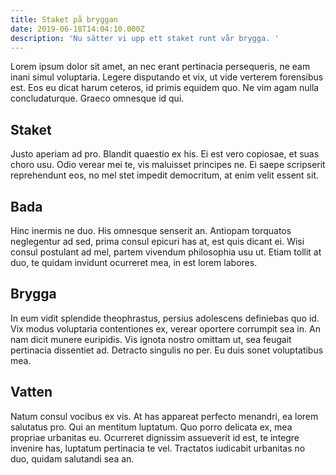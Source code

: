 ```yaml
---
title: Staket på bryggan
date: 2019-06-18T14:04:10.000Z
description: 'Nu sätter vi upp ett staket runt vår brygga. '
---
```

Lorem ipsum dolor sit amet, an nec erant pertinacia persequeris, ne eam inani simul voluptaria. Legere disputando et vix, ut vide verterem forensibus est. Eos eu dicat harum ceteros, id primis equidem quo. Ne vim agam nulla concludaturque. Graeco omnesque id qui.

## Staket

Justo aperiam ad pro. Blandit quaestio ex his. Ei est vero copiosae, et suas choro usu. Odio verear mei te, vis maluisset principes ne. Ei saepe scripserit reprehendunt eos, no mel stet impedit democritum, at enim velit essent sit.

## Bada

Hinc inermis ne duo. His omnesque senserit an. Antiopam torquatos neglegentur ad sed, prima consul epicuri has at, est quis dicant ei. Wisi consul postulant ad mel, partem vivendum philosophia usu ut. Etiam tollit at duo, te quidam invidunt ocurreret mea, in est lorem labores.

## Brygga

In eum vidit splendide theophrastus, persius adolescens definiebas quo id. Vix modus voluptaria contentiones ex, verear oportere corrumpit sea in. An nam dicit munere euripidis. Vis ignota nostro omittam ut, sea feugait pertinacia dissentiet ad. Detracto singulis no per. Eu duis sonet voluptatibus mea.

## Vatten

Natum consul vocibus ex vis. At has appareat perfecto menandri, ea lorem salutatus pro. Qui an mentitum luptatum. Quo porro delicata ex, mea propriae urbanitas eu. Ocurreret dignissim assueverit id est, te integre invenire has, luptatum pertinacia te vel. Tractatos iudicabit urbanitas no duo, quidam salutandi sea an.
